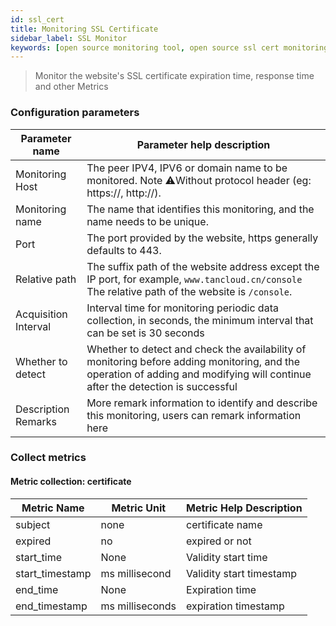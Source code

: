 ```yaml
---
id: ssl_cert  
title: Monitoring SSL Certificate      
sidebar_label: SSL Monitor  
keywords: [open source monitoring tool, open source ssl cert monitoring tool, monitoring website ssl metrics]
---
```


> Monitor the website's SSL certificate expiration time, response time and other Metrics

### Configuration parameters

| Parameter name       | Parameter help description                                                                                                                                                     |
|----------------------|--------------------------------------------------------------------------------------------------------------------------------------------------------------------------------|
| Monitoring Host      | The peer IPV4, IPV6 or domain name to be monitored. Note ⚠️Without protocol header (eg: https://, http://).                                                                    |
| Monitoring name      | The name that identifies this monitoring, and the name needs to be unique.                                                                                                     |
| Port                 | The port provided by the website, https generally defaults to 443.                                                                                                             |
| Relative path        | The suffix path of the website address except the IP port, for example, `www.tancloud.cn/console` The relative path of the website is `/console`.                              |
| Acquisition Interval | Interval time for monitoring periodic data collection, in seconds, the minimum interval that can be set is 30 seconds                                                          |
| Whether to detect    | Whether to detect and check the availability of monitoring before adding monitoring, and the operation of adding and modifying will continue after the detection is successful |
| Description Remarks  | More remark information to identify and describe this monitoring, users can remark information here                                                                            |

### Collect metrics

#### Metric collection: certificate

| Metric Name | Metric Unit | Metric Help Description |
| ----------- |------|----------|
| subject | none | certificate name |
| expired | no | expired or not |
| start_time | None | Validity start time |
| start_timestamp | ms millisecond | Validity start timestamp |
| end_time | None | Expiration time |
| end_timestamp | ms milliseconds | expiration timestamp |
